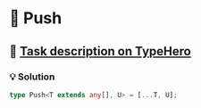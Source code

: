 # 📝 Push

## 🔗 [Task description on TypeHero](https://typehero.dev/challenge/push)

### 💡 Solution

```typescript
type Push<T extends any[], U> = [...T, U];
```
